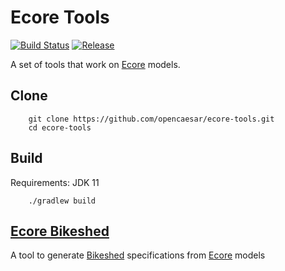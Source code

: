 # Ecore Tools

[![Build Status](https://travis-ci.org/opencaesar/ecore-tools.svg?branch=master)](https://travis-ci.org/opencaesar/ecore-tools)
[![Release](https://img.shields.io/github/v/tag/opencaesar/ecore-tools?label=download)](https://github.com/opencaesar/ecore-tools/releases/latest)

A set of tools that work on [Ecore](https://www.eclipse.org/modeling/emf/) models.

## Clone
```
    git clone https://github.com/opencaesar/ecore-tools.git
    cd ecore-tools
```
      
## Build
Requirements: JDK 11
```
    ./gradlew build
```

## [Ecore Bikeshed](ecore-bikeshed/README.md)

A tool to generate [Bikeshed](https://tabatkins.github.io/bikeshed/) specifications from [Ecore](https://www.eclipse.org/modeling/emf/) models
